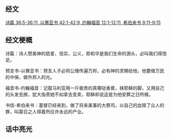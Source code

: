 ## 经文
[诗篇 36:5-36:11, 以赛亚书 42:1-42:9, 约翰福音 12:1-12:11, 希伯来书 9:11-9:15](https://www.biblegateway.com/passage/?search=Psalm+36%3A5-11%3BIsaiah+42%3A1-9%3BJohn+12%3A1-11%3BHebrews+9%3A11-15&version=CUVMPS)
## 经文梗概
诗篇：诗人赞美神的慈爱、信实、公义，耶和华是我们生命的源头，必叫我们得饱足。

预言书-以赛亚书：预言人子必将公理传遍万邦，必有神的灵赐给他，他要做万民的中保，做外邦人的光。

福音书-约翰福音：记载马利亚用一斤极贵的真哪哒香膏，抹耶稣的脚，又用自己的头发去擦，犹大指责她不如拿去变卖，耶稣却说这是为他安葬之日所做。

书信-希伯来书：基督已经来到，做了将来美事的大祭司，以自己的血赎了众人的罪，叫蒙召之人得着所应许永远的产业。

## 话中亮光


